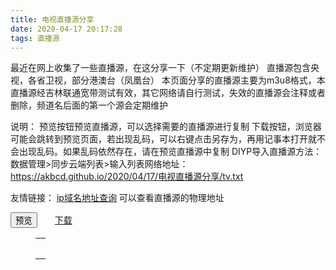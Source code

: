 ```yaml
---
title: 电视直播源分享
date: 2020-04-17 20:17:28
tags: 直播源
---
```

最近在网上收集了一些直播源，在这分享一下（不定期更新维护）
直播源包含央视，各省卫视，部分港澳台（凤凰台）
本页面分享的直播源主要为m3u8格式，本直播源经吉林联通宽带测试有效，其它网络请自行测试，失效的直播源会注释或者删除，频道名后面的第一个源会定期维护
<!--more-->
说明：
预览按钮预览直播源，可以选择需要的直播源进行复制
下载按钮，浏览器可能会跳转到预览页面，若出现乱码，可以右键点击另存为，再用记事本打开就不会出现乱码。如果乱码依然存在，请在预览直播源中复制
DIYP导入直播源方法：
数据管理>同步云端列表>输入列表网络地址：https://akbcd.github.io/2020/04/17/电视直播源分享/tv.txt

友情链接：
[ip域名地址查询](https://www.ip138.com/) 可以查看直播源的物理地址

<div>
<button onclick="show()">预览</button>&emsp;&emsp;<a href="tv.txt" target="_blank">下载</a>
<figure class="highlight plain" >
<table><tbody><tr>
<td class="code">
<pre id="show"></pre>
</td>
</tr></tbody></table>
</figure>
<script type="text/javascript">
//读取txt文件
function load(name) {    
    let xhr = new XMLHttpRequest(),        
    okStatus = document.location.protocol === "file:" ? 0 : 200;    
    xhr.open('GET', name, false);    
    xhr.overrideMimeType("text/html;charset=utf-8");//默认为utf-8    
    xhr.send(null);    
    return xhr.status === okStatus ? xhr.responseText : null;
}
function show(){
    let text = load("tv.txt");
    //console.log(text);  //输出到浏览器控制器中 
    //document.write(text);  //打印在网页中 
    //document.write("<pre>"+text+"<pre/>")//解决txt的换行无法打印到网页上的问题
    document.getElementById("show").innerHTML=text;
}
</script>
</div>